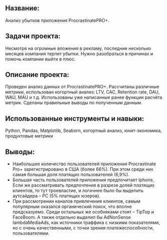 ## Название: 
Анализ убытков приложения ProcrastinatePRO+.

## Задачи проекта:
Несмотря на огромные вложения в рекламу, последние несколько месяцев компания терпит убытки. Нужно разобраться в причинах и помочь компании выйти в плюс.

## Описание проекта: 
Проведен анализ данных от ProcrastinatePRO+. Рассчитаны различные метрики, использован когортный анализ: LTV, CAC, Retention rate, DAU, WAU, MAU и т.д. 
Использованы уже написанные ранее функции расчёта метрик. Сделаны правильные выводы по полученным данным.

## Использованные инструменты и навыки: 
Python, Pandas, Matplotlib, Seaborn, когортный анализ, юнит-экономика, продуктовые метрики

## Выводы: 
- Наибольшее количество пользователей приложения Procrastinate Pro+ зарегистрировано в США (более 66%). При этом среди них самая большая доля платящих пользователей (6,9%).
- Большая часть пользователей приложения предпочитает Iphone, Если же рассматривать предпочтения в разрезе долей платящих клиентов, то тут троевластие, и логичнее было бы выделить аутсайдера – PC (5% платящих юзеров).
- При рассмотрении каналов привлечения клиентов, самым популярным оказался органический поиск, что вполне предсказуемо. Среди остальных же особняками стоят – TipTop и FaceBoom. А также отдельно выделил бы AdNonSense lambdaMediaAds, как источники траффика с низкими показателями, но с очень качественными, с точки зрения платежеспособности, пользователями.
